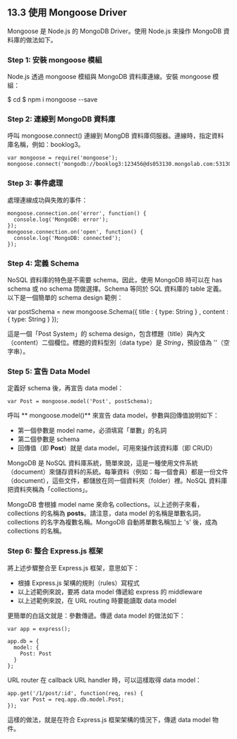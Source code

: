 ## 13.3 使用 Mongoose Driver

Mongoose 是 Node.js 的 MongoDB Driver。使用 Node.js 來操作 MongoDB 資料庫的做法如下。

### Step 1: 安裝 mongoose 模組

Node.js 透過 mongoose 模組與 MongoDB 資料庫連線。安裝 mongoose 模組：

$ cd <your-nodejs-app>
$ npm i mongoose --save

### Step 2: 連線到 MongoDB 資料庫

呼叫 mongoose.connect() 連線到 MongDB 資料庫伺服器。連線時，指定資料庫名稱，例如：booklog3。

~~~~~~~~
var mongoose = require('mongoose');
mongoose.connect('mongodb://booklog3:123456@ds053130.mongolab.com:53130/booklog3');
~~~~~~~~



### Step 3: 事件處理

處理連線成功與失敗的事件：

~~~~~~~~
mongoose.connection.on('error', function() {
  console.log('MongoDB: error');
});
mongoose.connection.on('open', function() {
  console.log('MongoDB: connected');
});
~~~~~~~~

### Step 4: 定義 Schema

NoSQL 資料庫的特色是不需要 schema。因此，使用 MongoDB 時可以在 has schema 或 no schema 間做選擇。Schema 等同於 SQL 資料庫的 table 定義。以下是一個簡單的 schema design 範例：

var postSchema = new mongoose.Schema({
    title  :  { type: String }
  , content   :  { type: String }
});

這是一個「Post System」的 schema design，包含標題（title）與內文（content）二個欄位。標題的資料型別（data type）是 *String*，預設值為 ''（空字串）。

### Step 5: 宣告 Data Model

定義好 schema 後，再宣告 data model：

~~~~~~~~
var Post = mongoose.model('Post', postSchema);
~~~~~~~~

呼叫 ** mongoose.model()** 來宣告 data model，參數與回傳值說明如下：

* 第一個參數是 model name，必須填寫「單數」的名詞
* 第二個參數是 schema
* 回傳值（即 **Post**）就是 data model，可用來操作該資料庫（即 CRUD）

MongoDB 是 NoSQL 資料庫系統，簡單來說，這是一種使用文件系統（document）來儲存資料的系統。每筆資料（例如：每一個會員）都是一份文件（document），這些文件，都儲放在同一個資料夾（folder）裡。NoSQL 資料庫把資料夾稱為「collections」。

MongoDB 會根據 model name 來命名 collections。以上述例子來看，collections 的名稱為 **posts**。請注意，data model 的名稱是單數名詞，collections 的名字為複數名稱。MongoDB 自動將單數名稱加上 's' 後，成為 collections 的名稱。

### Step 6: 整合 Express.js 框架

將上述步驟整合至 Express.js 框架，意思如下：

* 根據 Express.js 架構的規則（rules）寫程式
* 以上述範例來說，要將 data model 傳遞給 express 的 middleware
* 以上述範例來說，在 URL routing 時要能讀取 data model

更簡單的白話文就是：參數傳遞。傳遞 data model 的做法如下：

~~~~~~~~
var app = express();

app.db = {
  model: {
    Post: Post
  }
};
~~~~~~~~

URL router 在 callback URL handler 時，可以這樣取得 data model：

~~~~~~~~
app.get('/1/post/:id', function(req, res) {	
	var Post = req.app.db.model.Post;
});
~~~~~~~~

這樣的做法，就是在符合 Express.js 框架架構的情況下，傳遞 data model 物件。